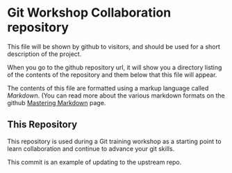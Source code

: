 Git Workshop Collaboration repository
=====================================

This file will be shown by github to visitors, and should be used for a short
description of the project.

When you go to the github repository url, it will show you a directory listing
of the contents of the repository and them below that this file will appear.

The contents of this file are formatted using a markup language called
_Markdown_. (You can read more about the various markdown formats on the github
[Mastering Markdown](https://guides.github.com/features/mastering-markdown/)
page.


This Repository
---------------

This repository is used during a Git training workshop as a starting
point to learn collaboration and continue to advance your git skills.

This commit is an example of updating to the upstream repo.
